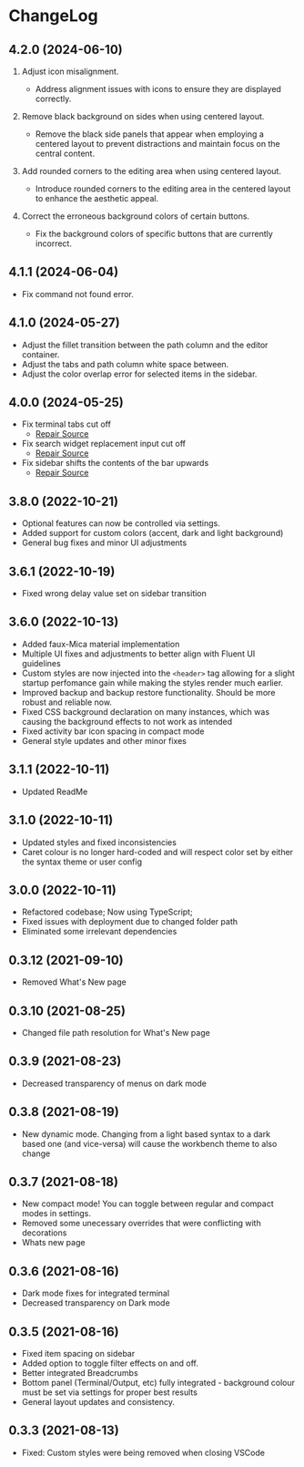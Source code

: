# ChangeLog

## 4.2.0 (2024-06-10)

1.  Adjust icon misalignment.

    -   Address alignment issues with icons to ensure they are displayed correctly.

2.  Remove black background on sides when using centered layout.

    -   Remove the black side panels that appear when employing a centered layout to prevent
        distractions and maintain focus on the central content.

3.  Add rounded corners to the editing area when using centered layout.

    -   Introduce rounded corners to the editing area in the centered layout to enhance the
        aesthetic appeal.

4.  Correct the erroneous background colors of certain buttons.

    -   Fix the background colors of specific buttons that are currently incorrect.

## 4.1.1 (2024-06-04)

-   Fix command not found error.

## 4.1.0 (2024-05-27)

-   Adjust the fillet transition between the path column and the editor container.
-   Adjust the tabs and path column white space between.
-   Adjust the color overlap error for selected items in the sidebar.

## 4.0.0 (2024-05-25)

-   Fix terminal tabs cut off
    -   [Repair Source](https://github.com/TheOld/vscode-fluent-ui/issues/56)
-   Fix search widget replacement input cut off
    -   [Repair Source](https://github.com/TheOld/vscode-fluent-ui/pull/58)
-   Fix sidebar shifts the contents of the bar upwards
    -   [Repair Source](https://github.com/TheOld/vscode-fluent-ui/pull/59)

## 3.8.0 (2022-10-21)

-   Optional features can now be controlled via settings.
-   Added support for custom colors (accent, dark and light background)
-   General bug fixes and minor UI adjustments

## 3.6.1 (2022-10-19)

-   Fixed wrong delay value set on sidebar transition

## 3.6.0 (2022-10-13)

-   Added faux-Mica material implementation
-   Multiple UI fixes and adjustments to better align with Fluent UI guidelines
-   Custom styles are now injected into the `<header>` tag allowing for a slight startup perfomance
    gain while making the styles render much earlier.
-   Improved backup and backup restore functionality. Should be more robust and reliable now.
-   Fixed CSS background declaration on many instances, which was causing the background effects to
    not work as intended
-   Fixed activity bar icon spacing in compact mode
-   General style updates and other minor fixes

## 3.1.1 (2022-10-11)

-   Updated ReadMe

## 3.1.0 (2022-10-11)

-   Updated styles and fixed inconsistencies
-   Caret colour is no longer hard-coded and will respect color set by either the syntax theme or
    user config

## 3.0.0 (2022-10-11)

-   Refactored codebase; Now using TypeScript;
-   Fixed issues with deployment due to changed folder path
-   Eliminated some irrelevant dependencies

## 0.3.12 (2021-09-10)

-   Removed What's New page

## 0.3.10 (2021-08-25)

-   Changed file path resolution for What's New page

## 0.3.9 (2021-08-23)

-   Decreased transparency of menus on dark mode

## 0.3.8 (2021-08-19)

-   New dynamic mode. Changing from a light based syntax to a dark based one (and vice-versa) will
    cause the workbench theme to also change

## 0.3.7 (2021-08-18)

-   New compact mode! You can toggle between regular and compact modes in settings.
-   Removed some unecessary overrides that were conflicting with decorations
-   Whats new page

## 0.3.6 (2021-08-16)

-   Dark mode fixes for integrated terminal
-   Decreased transparency on Dark mode

## 0.3.5 (2021-08-16)

-   Fixed item spacing on sidebar
-   Added option to toggle filter effects on and off.
-   Better integrated Breadcrumbs
-   Bottom panel (Terminal/Output, etc) fully integrated - background colour must be set via
    settings for proper best results
-   General layout updates and consistency.

## 0.3.3 (2021-08-13)

-   Fixed: Custom styles were being removed when closing VSCode
